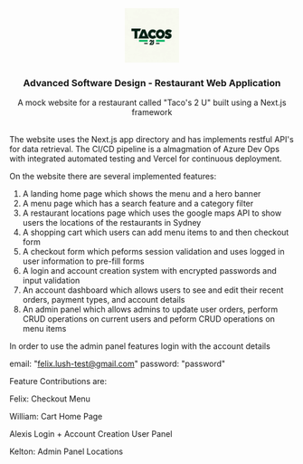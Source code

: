 <p align="center">
    <img src="/public/logoNew.webp" height="96">
    <h3 align="center">Advanced Software Design - Restaurant Web Application</h3>
</p>

<p align="center">A mock website for a restaurant called "Taco's 2 U" built using a Next.js framework</p>

<br/>
The website uses the Next.js app directory and has implements restful API's for data retrieval. The CI/CD pipeline is a almagmation of Azure Dev Ops with integrated automated testing and Vercel for continuous deployment.

On the website there are several implemented features:

1. A landing home page which shows the menu and a hero banner
2. A menu page which has a search feature and a category filter
3. A restaurant locations page which uses the google maps API to show users the locations of the restaurants in Sydney
4. A shopping cart which users can add menu items to and then checkout form
5. A checkout form which peforms session validation and uses logged in user information to pre-fill forms
6. A login and account creation system with encrypted passwords and input validation
7. An account dashboard which allows users to see and edit their recent orders, payment types, and account details
8. An admin panel which allows admins to update user orders, perform CRUD operations on current users and peform CRUD operations on menu items

In order to use the admin panel features login with the account details

email: "felix.lush-test@gmail.com"
password: "password"

Feature Contributions are:

Felix:
Checkout 
Menu 

William:
Cart 
Home Page 

Alexis
Login + Account Creation 
User Panel 

Kelton:
Admin Panel 
Locations 


